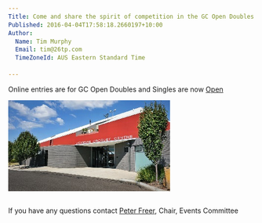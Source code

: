 ```yaml
---
Title: Come and share the spirit of competition in the GC Open Doubles and Singles
Published: 2016-04-04T17:58:18.2660197+10:00
Author:
  Name: Tim Murphy
  Email: tim@26tp.com
  TimeZoneId: AUS Eastern Standard Time

---
```

Online entries are for GC Open Doubles and Singles are now <a href="/tournaments" class="btn btn-primary" role="button">Open</a>

<img src="/victorian-croquet-centre-front-entrance.jpg" alt="Victorian Croquet Centre" title="Victorian Croquet Centre, Cairnlea" style="margin-bottom:1em" />

If you have any questions contact [Peter Freer](mailto:events@croquet-australia.com.au), Chair, Events Committee